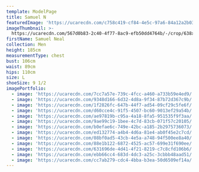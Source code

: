 ```yaml
---
template: ModelPage
title: Samuel N
featuredImage: 'https://ucarecdn.com/c758c419-cf84-4e5c-97a6-84a12a2b038d/'
imageThumbnail: >-
  https://ucarecdn.com/567d0b83-2c40-4f77-8ac9-efb50dd4764b/-/crop/638x924/296,0/-/preview/
firstName: Samuel Neal
collection: Men
height: 185cm
measurementType: chest
bust: 106cm
waist: 89cm
hips: 110cm
size: L
shoeSize: 9 1/2
imagePortfolio:
  - image: 'https://ucarecdn.com/7cc7a57e-739c-4fcc-a460-a733b59e4ed9/'
  - image: 'https://ucarecdn.com/9348d166-6d32-4d8a-9f34-87b72d367c9b/'
  - image: 'https://ucarecdn.com/1f2826fc-647b-44f7-ad54-09cf29c5fe6f/'
  - image: 'https://ucarecdn.com/d60cce4c-91f5-4507-bc60-9013ef29a54b/'
  - image: 'https://ucarecdn.com/ae97819b-c95a-4a18-8fa5-951535f9f3aa/'
  - image: 'https://ucarecdn.com/9ae99c19-1bee-4c7d-83cb-071f57c20105/'
  - image: 'https://ucarecdn.com/b0efae6c-749e-42bc-a185-2b2975736073/'
  - image: 'https://ucarecdn.com/ed132774-a4b4-4d6a-81e4-ab0f45e2c7cd/'
  - image: 'https://ucarecdn.com/08bf0ad5-43cb-4e5a-a748-94f500ee8a40/'
  - image: 'https://ucarecdn.com/88e1b122-6872-4525-ac57-699e31f690ee/'
  - image: 'https://ucarecdn.com/631696de-4d41-4f21-8219-c7c8cfd106b6/'
  - image: 'https://ucarecdn.com/ebb66cc4-683d-4dc3-a25c-3cbbb48aad51/'
  - image: 'https://ucarecdn.com/cc7ab279-cdc4-4bba-b3ea-50d6509ef14a/'
---
```


